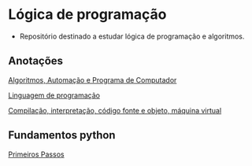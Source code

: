 # Lógica de programação

- Repositório destinado a estudar lógica de programação e algoritmos.

## Anotações

[Algoritmos, Automação e Programa de Computador](./Algoritmos,%20Automação%20e%20Programa%20de%20Computador/index.md)

[Linguagem de programação](./Linguagem%20de%20programação/index.md)

[Compilação, interpretação, código fonte e objeto, máquina virtual](./Compilação,%20interpretação,%20código%20fonte%20e%20objeto,%20máquina%20virtual/index.md)

## Fundamentos python

[Primeiros Passos](./Primeiros%20Passos/)
